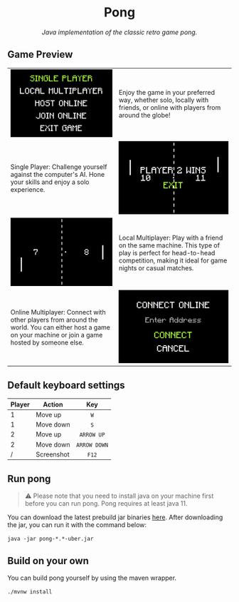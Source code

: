 <h1 align="center">Pong</h1>

<div align="center">
    <i>Java implementation of the classic retro game pong.</i>
</div>

## Game Preview

<table>
    <tr>
        <td><img alt="Menu Image Preview" src="images/Menu.png"></td>
        <td>Enjoy the game in your preferred way, whether solo, locally with friends, or online with players from
        around the globe!</td>
    </tr>
    <tr>
        <td>Single Player: Challenge yourself against the computer's AI. Hone your skills and enjoy a solo
        experience.</td>
        <td><img alt="Local Multiplayer Image Preview" src="images/LocalMultiplayer.png"></td>
    </tr>
    <tr>
        <td><img alt="Singleplayer Image Preview" src="images/SinglePlayer.png"></td>
        <td>Local Multiplayer: Play with a friend on the same machine. This type of play is perfect for head-to-head
        competition, making it ideal for game nights or casual matches.</td>
    </tr>
    <tr>
        <td>Online Multiplayer: Connect with other players from around the world. You can either host a game on your
        machine or join a game hosted by someone else.</td>
        <td><img alt="Multiplayer Image Preview" src="images/Multiplayer.png"></td>
    </tr>
</table>

## Default keyboard settings

| Player | Action     |     Key      |
|:-------|------------|:------------:|
| 1      | Move up    |     `W`      |
| 1      | Move down  |     `S`      |
| 2      | Move up    |  `ARROW UP`  |
| 2      | Move down  | `ARROW DOWN` |
| /      | Screenshot |    `F12`     |

## Run pong

> ⚠️ Please note that you need to install java on your machine first before you can run pong. Pong requires at least java 11.

You can download the latest prebuild jar binaries [here](https://github.com/Kiyotoko/pong/releases). After downloading the jar, you can run it with the command below:

```shell
java -jar pong-*.*-uber.jar
```

## Build on your own

You can build pong yourself by using the maven wrapper.

```shell
./mvnw install
```